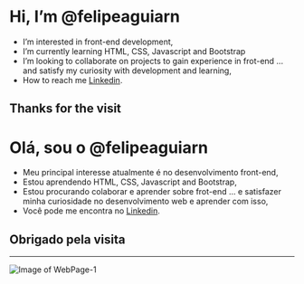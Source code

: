 # Hi, I’m @felipeaguiarn

- I’m interested in front-end development,
- I’m currently learning HTML, CSS, Javascript and Bootstrap
- I’m looking to collaborate on projects to gain experience in frot-end ... and satisfy my curiosity with development and learning,
- How to reach me  [Linkedin](https://www.linkedin.com/in/felipesanascimento/).

## Thanks for the visit

# Olá, sou o @felipeaguiarn

- Meu principal interesse atualmente é no desenvolvimento front-end,
- Estou aprendendo HTML, CSS, Javascript and Bootstrap,
- Estou procurando colaborar e aprender sobre frot-end ... e satisfazer minha curiosidade no desenvolvimento web e aprender com isso,
- Você pode me encontra no [Linkedin](https://www.linkedin.com/in/felipesanascimento/).

## Obrigado pela visita


___

![Image of WebPage-1](https://media-exp1.licdn.com/dms/image/C4E16AQHnpfMPJzXe1A/profile-displaybackgroundimage-shrink_200_800/0/1619145261529?e=1625097600&v=beta&t=wUkPtOMpqwngXgusR4oirz10p1fpg48TX0SThUxXcAk)

<!---
felipeaguiarn/felipeaguiarn is a ✨ special ✨ repository because its `README.md` (this file) appears on your GitHub profile.
You can click the Preview link to take a look at your changes.
--->
